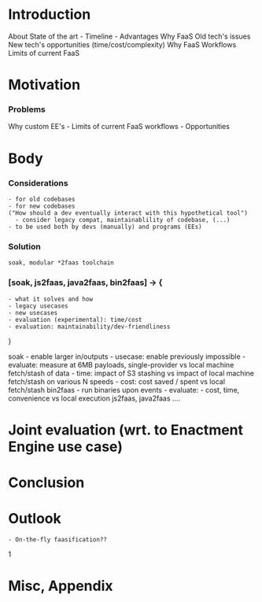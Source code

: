 # Introduction
  About State of the art
    - Timeline
    - Advantages
    Why FaaS
      Old tech's issues
      New tech's opportunities (time/cost/complexity)
    Why FaaS Workflows
      Limits of current FaaS

# Motivation 

  ### Problems
   Why custom EE's
    - Limits of current FaaS workflows
    - Opportunities

# Body

  ### Considerations
    - for old codebases
    - for new codebases
    ("How should a dev eventually interact with this hypothetical tool")
      - consider legacy compat, maintainablility of codebase, (...)
    - to be used both by devs (manually) and programs (EEs)

  ### Solution
    soak, modular *2faas toolchain

  ### [soak, js2faas, java2faas, bin2faas] -> {
    - what it solves and how
    - legacy usecases
    - new usecases
    - evaluation (experimental): time/cost
    - evaluation: maintainability/dev-friendliness
  }


  soak - enable larger in/outputs 
    - usecase: enable previously impossible
    - evaluate: measure at 6MB payloads, single-provider vs local machine fetch/stash of data
      - time: impact of S3 stashing vs impact of local machine fetch/stash on various N speeds
      - cost:  cost saved / spent vs local fetch/stash
  bin2faas - run binaries upon events
    - evaluate: 
      - cost, time, convenience vs local execution
  js2faas, java2faas 
    ....
  
  # Joint evaluation (wrt. to Enactment Engine use case)

  # Conclusion
  # Outlook
    - On-the-fly faasification??
1
  # Misc, Appendix